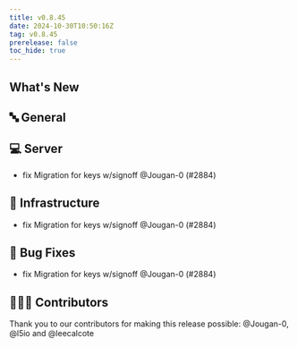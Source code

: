 ```yaml
---
title: v0.8.45
date: 2024-10-30T10:50:16Z
tag: v0.8.45
prerelease: false
toc_hide: true
---
```


## What's New
## 🔤 General
## 💻 Server

- fix Migration for keys w/signoff @Jougan-0 (#2884)

## 🦴 Infrastructure

- fix Migration for keys w/signoff @Jougan-0 (#2884)

## 🐛 Bug Fixes

- fix Migration for keys w/signoff @Jougan-0 (#2884)

## 👨🏽‍💻 Contributors

Thank you to our contributors for making this release possible:
@Jougan-0, @l5io and @leecalcote

